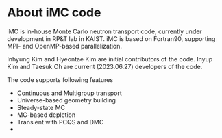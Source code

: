 # About iMC code

iMC is in-house Monte Carlo neutron transport code, currently under development in RP&T lab in KAIST. 
iMC is based on Fortran90, supporting MPI- and OpenMP-based parallelization.

Inhyung Kim and Hyeontae Kim are initial contributors of the code.
Inyup Kim and Taesuk Oh are current (2023.06.27) developers of the code.

The code supports following features
- Continuous and Multigroup transport
- Universe-based geometry building
- Steady-state MC
- MC-based depletion
- Transient with PCQS and DMC
- 
